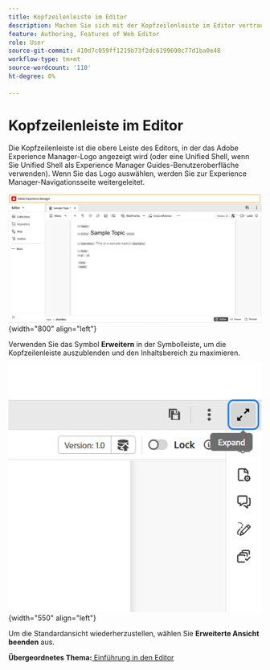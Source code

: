 ```yaml
---
title: Kopfzeilenleiste im Editor
description: Machen Sie sich mit der Kopfzeilenleiste im Editor vertraut. Erfahren Sie mehr über die Benutzeroberfläche und die Funktionen des Editors in Adobe Experience Manager Guides.
feature: Authoring, Features of Web Editor
role: User
source-git-commit: 410d7c059ff1219b73f2dc6199690c77d1ba0e48
workflow-type: tm+mt
source-wordcount: '110'
ht-degree: 0%

---
```


# Kopfzeilenleiste im Editor

Die Kopfzeilenleiste ist die obere Leiste des Editors, in der das Adobe Experience Manager-Logo angezeigt wird (oder eine Unified Shell, wenn Sie Unified Shell als Experience Manager Guides-Benutzeroberfläche verwenden). Wenn Sie das Logo auswählen, werden Sie zur Experience Manager-Navigationsseite weitergeleitet.

![](./images/web-editor-header-bar.png){width="800" align="left"}

Verwenden Sie das Symbol **Erweitern** in der Symbolleiste, um die Kopfzeilenleiste auszublenden und den Inhaltsbereich zu maximieren.

![](./images/web-editor-header-bar-expand-option.png){width="550" align="left"}

Um die Standardansicht wiederherzustellen, wählen Sie **Erweiterte Ansicht beenden** aus.

**Übergeordnetes Thema:**[ Einführung in den Editor](web-editor.md)
